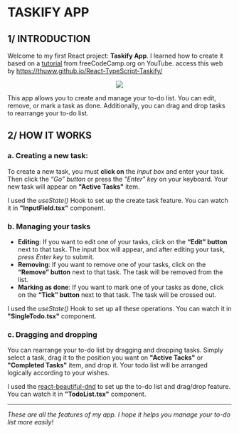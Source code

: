 # TASKIFY APP

## 1/ INTRODUCTION
Welcome to my first React project: **Taskify App**. I learned how to create it based on a [tutorial](https://www.youtube.com/watch?v=FJDVKeh7RJI) from freeCodeCamp.org on YouTube. access this web by https://thuww.github.io/React-TypeScript-Taskify/


<p align="center">
<img src ="https://github.com/Thuww/React-TypeScript-Taskify/assets/104199504/2224aa93-5e69-498d-aeb8-a7d1e3448bde"/>
</p>

This app allows you to create and manage your to-do list. You can edit, remove, or mark a task as done. Additionally, you can drag and drop tasks to rearrange your to-do list.

## 2/ HOW IT WORKS
### a. Creating a new task:
To create a new task, you must **click on** the *input box* and enter your task. Then click the *“Go” button* or press the *"Enter" key* on your keyboard. Your new task will appear on **"Active Tasks"** item.

I used the *useState()* Hook to set up the create task feature. You can watch it in **"InputField.tsx"** component.

### b. Managing your tasks
- **Editing**: If you want to edit one of your tasks, click on the **“Edit” button** next to that task. The input box will appear, and after editing your task, *press Enter key* to submit.
- **Removing**: If you want to remove one of your tasks, click on the **“Remove” button** next to that task. The task will be removed from the list.
- **Marking as done**: If you want to mark one of your tasks as done, click on the **“Tick” button** next to that task. The task will be crossed out.

I used the *useState()* Hook to set up all these operations. You can watch it in **"SingleTodo.tsx"** component.

### c. Dragging and dropping
You can rearrange your to-do list by dragging and dropping tasks. Simply select a task, drag it to the position you want on **"Active Tacks"** or **"Completed Tasks"** item, and drop it. Your todo list will be arranged logically according to your wishes.

I used the [react-beautiful-dnd](https://www.npmjs.com/package/react-beautiful-dnd?activeTab=dependencies) to set up the to-do list and drag/drop feature. You can watch it in **"TodoList.tsx"** component.

***
*These are all the features of my app. I hope it helps you manage your to-do list more easily!*
